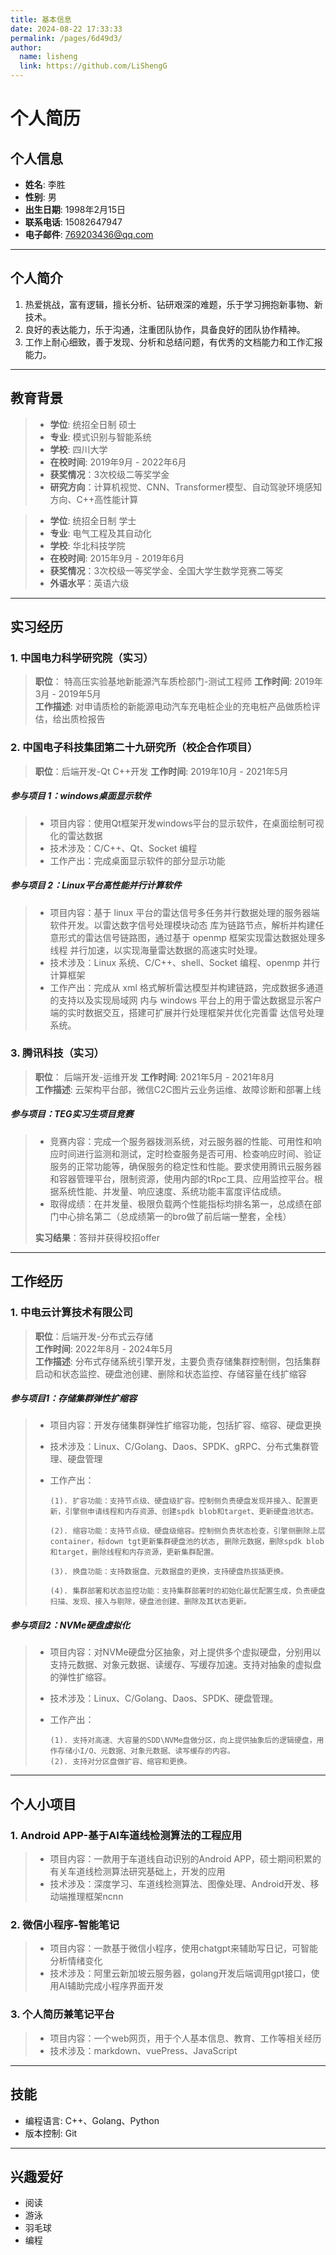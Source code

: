 ```yaml
---
title: 基本信息
date: 2024-08-22 17:33:33
permalink: /pages/6d49d3/
author: 
  name: lisheng
  link: https://github.com/LiShengG
---
```


# 个人简历  

## 个人信息  

- **姓名**: 李胜
- **性别**: 男  
- **出生日期**: 1998年2月15日  
- **联系电话**: 15082647947  
- **电子邮件**: 769203436@qq.com 

---  

## 个人简介  

1. 热爱挑战，富有逻辑，擅长分析、钻研艰深的难题，乐于学习拥抱新事物、新技术。
2. 良好的表达能力，乐于沟通，注重团队协作，具备良好的团队协作精神。
3. 工作上耐心细致，善于发现、分析和总结问题，有优秀的文档能力和工作汇报能力。

---
## 教育背景  

> - **学位**: 统招全日制 硕士  
> - **专业**: 模式识别与智能系统  
> - **学校**: 四川大学
> - **在校时间**: 2019年9月 - 2022年6月  
> - **获奖情况**：3次校级二等奖学金
> - **研究方向**：计算机视觉、CNN、Transformer模型、自动驾驶环境感知方向、C++高性能计算


> - **学位**: 统招全日制 学士  
> - **专业**: 电气工程及其自动化  
> - **学校**: 华北科技学院  
> - **在校时间**: 2015年9月 - 2019年6月 
> - **获奖情况**：3次校级一等奖学金、全国大学生数学竞赛二等奖
> - **外语水平**：英语六级

---  

## 实习经历  

### 1. 中国电力科学研究院（实习）
> **职位**： 特高压实验基地新能源汽车质检部门-测试工程师
> **工作时间**:   2019年3月 - 2019年5月  
> **工作描述**:   对申请质检的新能源电动汽车充电桩企业的充电桩产品做质检评估，给出质检报告


### 2. 中国电子科技集团第二十九研究所（校企合作项目）
> **职位**：后端开发-Qt C++开发
> **工作时间**: 2019年10月 - 2021年5月  
> 
##### 参与项目 1：windows桌面显示软件
>- 项目内容：使用Qt框架开发windows平台的显示软件，在桌面绘制可视化的雷达数据
>- 技术涉及：C/C++、Qt、Socket 编程
>- 工作产出：完成桌面显示软件的部分显示功能
>

##### 参与项目 2：Linux平台高性能并行计算软件
>- 项目内容：基于 linux 平台的雷达信号多任务并行数据处理的服务器端软件开发。以雷达数字信号处理模块动态
库为链路节点，解析并构建任意形式的雷达信号链路图，通过基于 openmp 框架实现雷达数据处理多线程
并行加速，以实现海量雷达数据的高速实时处理。
>- 技术涉及：Linux 系统、C/C++、shell、Socket 编程、openmp 并行计算框架
>- 工作产出：完成从 xml 格式解析雷达模型并构建链路，完成数据多通道的支持以及实现局域网
内与 windows 平台上的用于雷达数据显示客户端的实时数据交互，搭建可扩展并行处理框架并优化完善雷
达信号处理系统。
>



### 3. 腾讯科技（实习）
> **职位**： 后端开发-运维开发 
> **工作时间**:   2021年5月 - 2021年8月  
> **工作描述**:   云架构平台部，微信C2C图片云业务运维、故障诊断和部署上线
> 
##### **参与项目**：TEG实习生项目竞赛
> - 竞赛内容：完成一个服务器拨测系统，对云服务器的性能、可用性和响应时间进行监测和测试，定时检查服务是否可用、检查响应时间、验证服务的正常功能等，确保服务的稳定性和性能。要求使用腾讯云服务器和容器管理平台，限制资源，使用内部的tRpc工具、应用监控平台。根据系统性能、并发量、响应速度、系统功能丰富度评估成绩。
> - 取得成绩：在并发量、极限负载两个性能指标均排名第一，总成绩在部门中心排名第二（总成绩第一的bro做了前后端一整套，全栈）
> 
> **实习结果**：答辩并获得校招offer
---




## 工作经历  

### 1. 中电云计算技术有限公司 
> **职位**：后端开发-分布式云存储  
> **工作时间**: 2022年8月 - 2024年5月  
> **工作描述**:  分布式存储系统引擎开发，主要负责存储集群控制侧，包括集群启动和状态监控、硬盘池创建、删除和状态监控、存储容量在线扩缩容
> 
##### 参与项目1：存储集群弹性扩缩容
>- 项目内容：开发存储集群弹性扩缩容功能，包括扩容、缩容、硬盘更换
>- 技术涉及：Linux、C/Golang、Daos、SPDK、gRPC、分布式集群管理、硬盘管理
>- 工作产出：
>
>       (1). 扩容功能：支持节点级、硬盘级扩容。控制侧负责硬盘发现并接入、配置更新，引擎侧申请线程和内存资源、创建spdk blob和target、更新硬盘池状态。
> 
>       (2). 缩容功能：支持节点级、硬盘级缩容。控制侧负责状态检查，引擎侧删除上层container，标down tgt更新集群硬盘池的状态, 删除元数据，删除spdk blob和target，删除线程和内存资源，更新集群配置。
>    
>       (3). 换盘功能：支持数据盘、元数据盘的更换，支持硬盘热拔插更换。
> 
>       (4). 集群部署和状态监控功能：支持集群部署时的初始化最优配置生成，负责硬盘扫描、发现、接入与剔除，硬盘池创建、删除及其状态更新。
>
> 
##### 参与项目2：NVMe硬盘虚拟化
>- 项目内容：对NVMe硬盘分区抽象，对上提供多个虚拟硬盘，分别用以支持元数据、对象元数据、读缓存、写缓存加速。支持对抽象的虚拟盘的弹性扩缩容。
>- 技术涉及：Linux、C/Golang、Daos、SPDK、硬盘管理。
>- 工作产出：
>
>       (1). 支持对高速、大容量的SDD\NVMe盘做分区，向上提供抽象后的逻辑硬盘，用作存储小I/O、元数据、对象元数据、读写缓存的内容。
>       (2). 支持对分区盘做扩容、缩容和更换。
>

---  

## 个人小项目

### 1. Android APP-基于AI车道线检测算法的工程应用
>- 项目内容：一款用于车道线自动识别的Android APP，硕士期间积累的有关车道线检测算法研究基础上，开发的应用
>- 技术涉及：深度学习、车道线检测算法、图像处理、Android开发、移动端推理框架ncnn

### 2. 微信小程序-智能笔记
>- 项目内容：一款基于微信小程序，使用chatgpt来辅助写日记，可智能分析情绪变化
>- 技术涉及：阿里云新加坡云服务器，golang开发后端调用gpt接口，使用AI辅助完成小程序界面开发

### 3. 个人简历兼笔记平台
>- 项目内容：一个web网页，用于个人基本信息、教育、工作等相关经历
>- 技术涉及：markdown、vuePress、JavaScript


---


## 技能  

- 编程语言: C++、Golang、Python
- 版本控制: Git  
---  



## 兴趣爱好  

- 阅读  
- 游泳  
- 羽毛球
- 编程   